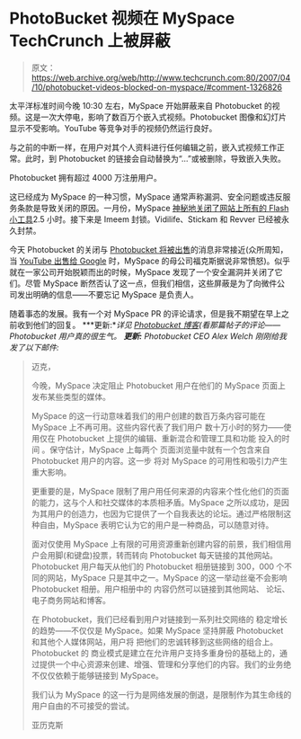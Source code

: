 # PhotoBucket 视频在 MySpace TechCrunch 上被屏蔽

> 原文：<https://web.archive.org/web/http://www.techcrunch.com:80/2007/04/10/photobucket-videos-blocked-on-myspace/#comment-1326826>

太平洋标准时间今晚 10:30 左右，MySpace 开始屏蔽来自 Photobucket 的视频。这是一次大停电，影响了数百万个嵌入式视频。Photobucket 图像和幻灯片显示不受影响。YouTube 等竞争对手的视频仍然运行良好。

与之前的中断一样，在用户对其个人资料进行任何编辑之前，嵌入式视频工作正常。此时，到 Photobucket 的链接会自动替换为“…”或被删除，导致嵌入失败。

Photobucket 拥有超过 4000 万注册用户。

这已经成为 MySpace 的一种习惯，MySpace 通常声称漏洞、安全问题或违反服务条款是导致关闭的原因。一月份，MySpace [神秘地关闭了网站上所有的 Flash 小工具](https://web.archive.org/web/20220930063508/http://www.beta.techcrunch.com/2007/01/18/myspace-is-getting-a-little-testy/)2.5 小时。接下来是 Imeem 封锁。Vidilife、Stickam 和 Revver 已经被永久封禁。

今天 Photobucket 的关闭与 [Photobucket 将被出售](https://web.archive.org/web/20220930063508/http://www.beta.techcrunch.com/2007/03/29/how-much-is-photobucket-worth/)的消息非常接近(众所周知，当 [YouTube 出售给 Google](https://web.archive.org/web/20220930063508/http://www.beta.techcrunch.com/2006/10/09/google-has-acquired-youtube/) 时，MySpace 的母公司福克斯据说非常愤怒)。似乎就在一家公司开始脱颖而出的时候，MySpace 发现了一个安全漏洞并关闭了它们。尽管 MySpace 断然否认了这一点，但我们相信，这些屏蔽是为了向微件公司发出明确的信息——不要忘记 MySpace 是负责人。

随着事态的发展。我有一个对 MySpace PR 的评论请求，但是我不期望在早上之前收到他们的回复。
 ***更新:**详见 [Photobucket 博客](https://web.archive.org/web/20220930063508/http://blog.photobucket.com/blog/2007/04/breaking_news_p.html)(看那篇帖子的评论——Photobucket 用户真的很生气。*
 ***更新:** Photobucket CEO Alex Welch 刚刚给我发了以下邮件:*

> 迈克，
> 
> 今晚，MySpace 决定阻止 Photobucket 用户在他们的 MySpace 页面上发布某些类型的媒体。
> 
> MySpace 的这一行动意味着我们的用户创建的数百万条内容可能在 MySpace 上不再可用。这些内容代表了我们用户
> 数十万小时的努力——使用仅在 Photobucket 上提供的编辑、重新混合和管理工具和功能
> 投入的时间
> 。保守估计，MySpace 上每两个
> 页面浏览量中就有一个包含来自 Photobucket 用户的内容。这一步
> 将对 MySpace 的可用性和吸引力产生重大影响。
> 
> 更重要的是，MySpace 限制了用户用任何来源的内容来个性化他们的页面的能力，这与个人和社交媒体的本质相矛盾。MySpace 之所以成功，是因为其用户的创造力，也因为它提供了一个自我表达的论坛。通过严格限制这种自由，MySpace 表明它认为它的用户是一种商品，可以随意对待。
> 
> 面对仅使用 MySpace 上有限的可用资源重新创建内容的前景，我们相信用户会用脚(和键盘)投票，转而转向 Photobucket 每天链接的其他网站。Photobucket 用户每天从他们的 Photobucket 相册链接到 300，000 个不同的网站，MySpace 只是其中之一。MySpace 的这一举动丝毫不会影响 Photobucket 相册。用户相册中的
> 内容仍然可以链接到其他网站、
> 论坛、电子商务网站和博客。
> 
> 在 Photobucket，我们已经看到用户对链接到一系列社交网络的
> 稳定增长的趋势——不仅仅是 MySpace。如果 MySpace
> 坚持屏蔽 Photobucket 和其他个人媒体网站，用户将
> 把他们的忠诚转移到这些网络的组合上。Photobucket 的
> 商业模式是建立在允许用户支持多重身份的基础上的，通过提供一个中心资源来创建、增强、管理和分享他们的内容。我们的业务绝不仅仅依赖于能够链接到 MySpace。
> 
> 我们认为 MySpace 的这一行为是网络发展的倒退，是限制作为其生命线的用户自由的不可接受的尝试。
> 
> 亚历克斯